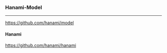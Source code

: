 ### Hanami-Model
---
https://github.com/hanami/model
#### Hanami
https://github.com/hanami/hanami


```



```

```







```
